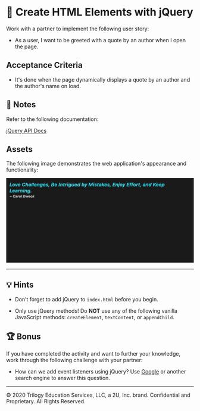 # 📖 Create HTML Elements with jQuery

Work with a partner to implement the following user story:

* As a user, I want to be greeted with a quote by an author when I open the page.

## Acceptance Criteria

* It's done when the page dynamically displays a quote by an author and the author's name on load.

## 📝 Notes

Refer to the following documentation: 

[jQuery API Docs](https://api.jquery.com/)

## Assets

The following image demonstrates the web application's appearance and functionality:

![A quote appears in blue text on a black background, with the author's name in white text on the next line.](./Images/01-quote.png)  

---

## 💡 Hints

* Don’t forget to add jQuery to `index.html` before you begin.

* Only use jQuery methods! Do **NOT** use any of the following vanilla JavaScript methods: `createElement`, `textContent`, or `appendChild`.

## 🏆 Bonus

If you have completed the activity and want to further your knowledge, work through the following challenge with your partner:
  
* How can we add event listeners using jQuery? Use [Google](https://www.google.com) or another search engine to answer this question.

---

© 2020 Trilogy Education Services, LLC, a 2U, Inc. brand. Confidential and Proprietary. All Rights Reserved.